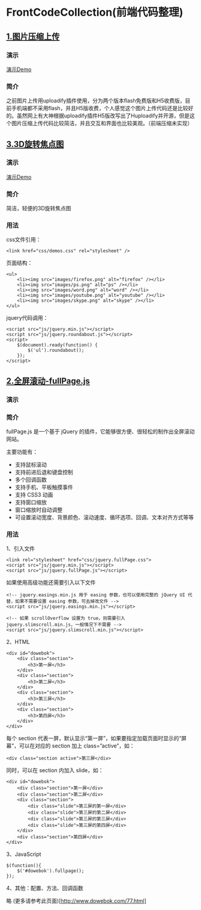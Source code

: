 # FrontCodeCollection(前端代码整理)

## [1.图片压缩上传](https://github.com/Mr-houzi/FrontCodeCollection/tree/master/uploadPic)

### 演示

[演示Demo](https://mr-houzi.github.io/FrontCodeCollection/uploadPic/)

### 简介

之前图片上传用uploadify插件使用，分为两个版本flash免费版和H5收费版，目前手机端都不采用flash，并且H5版收费，个人感觉这个图片上传代码还是比较好的。虽然网上有大神根据uploadify插件H5版改写出了Huploadify并开源，但是这个图片压缩上传代码比较简洁，并且交互和界面也比较美观。（前端压缩未实现）


## [3.3D旋转焦点图](https://github.com/Mr-houzi/FrontCodeCollection/tree/master/3DRotateBanner)

### 演示

[演示Demo](https://mr-houzi.github.io/FrontCodeCollection/3DRotateBanner/)

### 简介

简洁，轻便的3D旋转焦点图

### 用法

css文件引用：
```
<link href="css/demos.css" rel="stylesheet" />
```

页面结构：
```
<ul>
	<li><img src="images/firefox.png" alt="firefox" /></li>
	<li><img src="images/ps.png" alt="ps" /></li>
	<li><img src="images/word.png" alt="word" /></li>
	<li><img src="images/youtube.png" alt="youtube" /></li>
	<li><img src="images/skype.png" alt="skype" /></li>
</ul>
```

jquery代码调用：
```
<script src="js/jquery.min.js"></script>
<script src="js/jquery.roundabout.js"></script>
<script>
    $(document).ready(function() {
        $('ul').roundabout();
    });
</script>
```

## [2.全屏滚动-fullPage.js]()

### 演示

### 简介

fullPage.js 是一个基于 jQuery 的插件，它能够很方便、很轻松的制作出全屏滚动网站。

主要功能有：
- 支持鼠标滚动
- 支持前进后退和键盘控制
- 多个回调函数
- 支持手机、平板触摸事件
- 支持 CSS3 动画
- 支持窗口缩放
- 窗口缩放时自动调整
- 可设置滚动宽度、背景颜色、滚动速度、循环选项、回调、文本对齐方式等等

### 用法

1、引入文件

```
<link rel="stylesheet" href="css/jquery.fullPage.css">
<script src="js/jquery.min.js"></script>
<script src="js/jquery.fullPage.js"></script>
```

如果使用高级功能还需要引入以下文件

```
<!-- jquery.easings.min.js 用于 easing 参数，也可以使用完整的 jQuery UI 代替，如果不需要设置 easing 参数，可去掉改文件 -->
<script src="js/jquery.easings.min.js"></script>

<!-- 如果 scrollOverflow 设置为 true，则需要引入 jquery.slimscroll.min.js，一般情况下不需要 -->
<script src="js/jquery.slimscroll.min.js"></script>
```

2、HTML

```
<div id="dowebok">
    <div class="section">
        <h3>第一屏</h3>
    </div>
    <div class="section">
        <h3>第二屏</h3>
    </div>
    <div class="section">
        <h3>第三屏</h3>
    </div>
    <div class="section">
        <h3>第四屏</h3>
    </div>
</div>
```

每个 section 代表一屏，默认显示“第一屏”，如果要指定加载页面时显示的“屏幕”，可以在对应的 section 加上 class=”active”，如：

```
<div class="section active">第三屏</div>
```

同时，可以在 section 内加入 slide，如：

```
<div id="dowebok">
    <div class="section">第一屏</div>
    <div class="section">第二屏</div>
    <div class="section">
        <div class="slide">第三屏的第一屏</div>
        <div class="slide">第三屏的第二屏</div>
        <div class="slide">第三屏的第三屏</div>
        <div class="slide">第三屏的第四屏</div>
    </div>
    <div class="section">第四屏</div>
</div>
```

3、JavaScript

```
$(function(){
    $('#dowebok').fullpage();
});
```

4、其他：配置、方法、回调函数 

略 (更多请参考此页面)[http://www.dowebok.com/77.html]